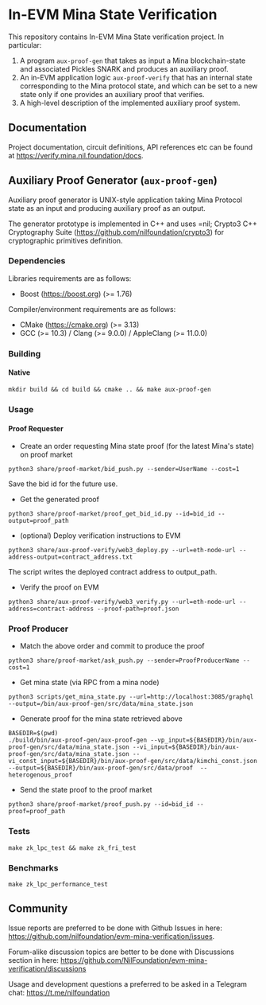 # In-EVM Mina State Verification

This repository contains In-EVM Mina State verification project. In particular:

1. A program `aux-proof-gen` that takes as input a Mina blockchain-state and associated Pickles SNARK and produces an auxiliary proof. 
2. An in-EVM application logic `aux-proof-verify` that has an internal state corresponding to the Mina protocol state, and which can be set to a new state only if one provides an auxiliary proof that verifies.
3. A high-level description of the implemented auxiliary proof system.

## Documentation

Project documentation, circuit definitions, API references etc can be found at https://verify.mina.nil.foundation/docs.

## Auxiliary Proof Generator (`aux-proof-gen`)

Auxiliary proof generator is UNIX-style application taking Mina Protocol state as an input and producing auxiliary proof as an output. 

The generator prototype is implemented in C++ and uses =nil; Crypto3 C++ Cryptography Suite (https://github.com/nilfoundation/crypto3) for cryptographic primitives definition.

### Dependencies

Libraries requirements are as follows:
* Boost (https://boost.org) (>= 1.76)

Compiler/environment requirements are as follows:
* CMake (https://cmake.org) (>= 3.13)
* GCC (>= 10.3) / Clang (>= 9.0.0) / AppleClang (>= 11.0.0)

### Building

#### Native

`mkdir build && cd build && cmake .. && make aux-proof-gen`

### Usage

#### Proof Requester
-  Create an order requesting Mina state proof (for the latest Mina's state) on proof market
```
python3 share/proof-market/bid_push.py --sender=UserName --cost=1
```
Save the bid id for the future use.

- Get the generated proof
```
python3 share/proof-market/proof_get_bid_id.py --id=bid_id --output=proof_path
```

- (optional) Deploy verification instructions to EVM
```
python3 share/aux-proof-verify/web3_deploy.py --url=eth-node-url --address-output=contract_address.txt
```

The script writes the deployed contract address to output_path.

- Verify the proof on EVM
```
python3 share/aux-proof-verify/web3_verify.py --url=eth-node-url --address=contract-address --proof-path=proof.json
```

### Proof Producer
- Match the above order and commit to produce the proof
```
python3 share/proof-market/ask_push.py --sender=ProofProducerName --cost=1
```

- Get mina state (via RPC from a mina node) 
```
python3 scripts/get_mina_state.py --url=http://localhost:3085/graphql --output=/bin/aux-proof-gen/src/data/mina_state.json
```
- Generate proof for the mina state retrieved above
```
BASEDIR=$(pwd)
./build/bin/aux-proof-gen/aux-proof-gen --vp_input=${BASEDIR}/bin/aux-proof-gen/src/data/mina_state.json --vi_input=${BASEDIR}/bin/aux-proof-gen/src/data/mina_state.json --vi_const_input=${BASEDIR}/bin/aux-proof-gen/src/data/kimchi_const.json --output=${BASEDIR}/bin/aux-proof-gen/src/data/proof  --heterogenous_proof
```

- Send the state proof to the proof market
```
python3 share/proof-market/proof_push.py --id=bid_id --proof=proof_path
```

### Tests

`make zk_lpc_test && make zk_fri_test`

### Benchmarks

`make zk_lpc_performance_test`

## Community

Issue reports are preferred to be done with Github Issues in here: https://github.com/nilfoundation/evm-mina-verification/issues.

Forum-alike discussion topics are better to be done with Discussions section in here: https://github.com/NilFoundation/evm-mina-verification/discussions

Usage and development questions a preferred to be asked in a Telegram chat: https://t.me/nilfoundation
